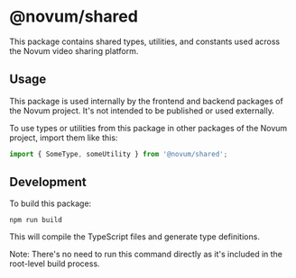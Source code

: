 # @novum/shared

This package contains shared types, utilities, and constants used across the Novum video sharing platform.

## Usage

This package is used internally by the frontend and backend packages of the Novum project. It's not intended to be published or used externally.

To use types or utilities from this package in other packages of the Novum project, import them like this:

```typescript
import { SomeType, someUtility } from '@novum/shared';
```

## Development

To build this package:

```
npm run build
```

This will compile the TypeScript files and generate type definitions.

Note: There's no need to run this command directly as it's included in the root-level build process.